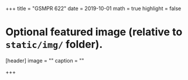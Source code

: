 +++
title = "GSMPR 622"
date = 2019-10-01
math = true
highlight = false

# Optional featured image (relative to `static/img/` folder).
[header]
image = ""
caption = ""

+++

